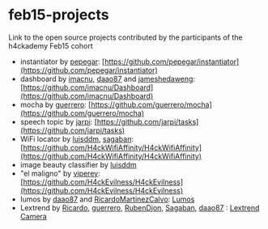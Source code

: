 # feb15-projects
Link to the open source projects contributed by the participants of the h4ckademy Feb15 cohort

* instantiator by [pepegar](http://github.com/pepegar): [https://github.com/pepegar/instantiator](https://github.com/pepegar/instantiator)
* dashboard by [imacnu](), [daao87](http://github.com/daao87) and [jameshedaweng](): [https://github.com/imacnu/Dashboard](https://github.com/imacnu/Dashboard)
* mocha by [guerrero](): [https://github.com/guerrero/mocha](https://github.com/guerrero/mocha)
* speech topic by [jarpi](): [https://github.com/jarpi/tasks](https://github.com/jarpi/tasks)
* WiFi locator by [luisddm](), [sagaban](): [https://github.com/H4ckWifiAffinity/H4ckWifiAffinity](https://github.com/H4ckWifiAffinity/H4ckWifiAffinity)
* image beauty classifier by [luisddm]()
* "el maligno" by [viperey](): [https://github.com/H4ckEvilness/H4ckEvilness](https://github.com/H4ckEvilness/H4ckEvilness)
* lumos by [daao87](http://github.com/daao87) and [RicardoMartinezCalvo](https://github.com/RicardoMartinezCalvo): [Lumos](https://github.com/daao87/lumos)
* Lextrend by [Ricardo](https://github.com/RicardoMartinezCalvo), [guerrero](https://github.com/guerrero), [RubenDjon](https://github.com/RubenDjOn), [Sagaban](https://github.com/sagaban), [daao87](http://github.com/daao87) : [Lextrend Camera](https://github.com/RicardoMartinezCalvo/Lextrend-Camera)

